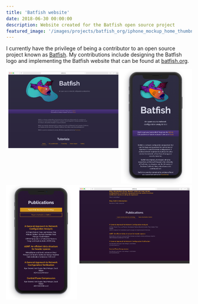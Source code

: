 ```yaml
---
title: 'Batfish website'
date: 2018-06-30 00:00:00
description: Website created for the Batfish open source project 
featured_image: '/images/projects/batfish_org/iphone_mockup_home_thumbnail.png'
---
```


I currently have the privilege of being a contributor to an open source project known as [Batfish](https://github.com/batfish). My contributions include designing the Batfish logo and implementing the Batfish website that can be found at [batfish.org](https://www.batfish.org/).

<div style="display:flex; justify-content:center">
    <div style="max-width:1000px">
        <img src="/images/projects/batfish_org/desktop_mockup_home.png">
    </div>
    <div style="max-width:448px">
    <img src="/images/projects/batfish_org/iphone_mockup_home.png">
    </div>
</div>


<div style="display:flex; justify-content:center">
    <div style="max-width:448px">
        <img src="/images/projects/batfish_org/iphone_mockup_pub.png">
    </div>
    <div style="max-width:1000px">
        <img src="/images/projects/batfish_org/desktop_mockup_pub.png">
    </div>
</div>
